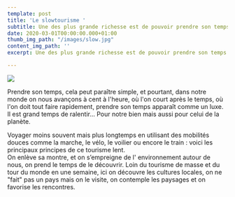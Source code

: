 ```yaml
---
template: post
title: 'Le slowtourisme '
subtitle: Une des plus grande richesse est de pouvoir prendre son temps....
date: 2020-03-01T00:00:00.000+01:00
thumb_img_path: "/images/slow.jpg"
content_img_path: ''
excerpt: Une des plus grande richesse est de pouvoir prendre son temps....

---
```

![](/images/Capture.PNG)

Prendre son temps, cela peut paraître simple, et pourtant, dans notre monde on nous avançons à cent à l'heure, où l'on court après le temps, où l'on doit tout faire rapidement, prendre son temps apparaît comme un luxe. Il est grand temps de ralentir... Pour notre bien mais aussi pour celui de la planète.

Voyager moins souvent mais plus longtemps en utilisant des mobilités douces comme la marche, le vélo, le voilier ou encore le train : voici les principaux principes de ce tourisme lent.  
On enlève sa montre, et on s’empreigne de l' environnement autour de nous, on prend le temps de le découvrir. Loin du tourisme de masse et du tour du monde en une semaine, ici on découvre les cultures locales, on ne "fait" pas un pays mais on le visite, on contemple les paysages et on favorise les rencontres.